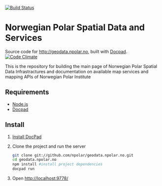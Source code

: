 <!-- BADGES/ -->

[![Build Status](https://travis-ci.org/npolar/geodata.npolar.no.svg?branch=master)](https://travis-ci.org/npolar/geodata.npolar.no "Check this project's build status on TravisCI")


# Norwegian Polar Spatial Data and Services

Source code for http://geodata.npolar.no, built with [Docpad](https://github.com/bevry/docpad). [![Code Climate](https://codeclimate.com/badge.png)](https://codeclimate.com/github/npolar/geodata.npolar.no)

This is the repository for building the main page of Norwegian Polar Spatial Data Infrastractures and documentation on available map services and mapping APIs of Norwegian Polar Institute

## Requirements
* [Node.js](http://nodejs.org)
* [Docpad](https://github.com/bevry/docpad)

## Install

1. [Install DocPad](http://docpad.org/docs/install)

2. Clone the project and run the server

	``` bash
	git clone git://github.com/npolar/geodata.npolar.no.git
	cd geodata.npolar.no
	npm install #install project dependencies
	docpad run
	```

3. Open [http://localhost:9778/](http://localhost:9778/)
